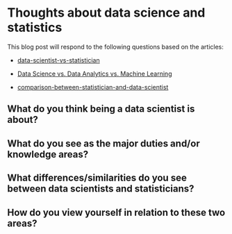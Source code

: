 # Thoughts about data science and statistics

This blog post will respond to the following questions based on the articles:

  - [data-scientist-vs-statistician](https://www.indeed.com/career-advice/finding-a-job/data-scientist-vs-statistician)

  - [Data Science vs. Data Analytics vs. Machine Learning](https://www.simplilearn.com/data-science-vs-data-analytics-vs-machine-learning-article)

  - [comparison-between-statistician-and-data-scientist](https://scientistcafe.com/ids/comparison-between-statistician-and-data-scientist.html)

## What do you think being a data scientist is about? 




## What do you see as the major duties and/or knowledge areas?

## What differences/similarities do you see between data scientists and statisticians?

## How do you view yourself in relation to these two areas?
